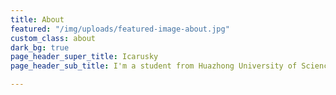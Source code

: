 ```yaml
---
title: About
featured: "/img/uploads/featured-image-about.jpg"
custom_class: about
dark_bg: true
page_header_super_title: Icarusky
page_header_sub_title: I'm a student from Huazhong University of Science and Technology.

---
```

